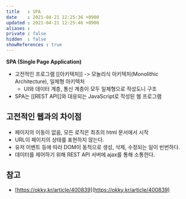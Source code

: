```yaml
---
title   : SPA
date    : 2021-04-21 12:25:36 +0900
updated : 2021-04-21 12:25:46 +0900
aliases : 
private : false
hidden  : false
showReferences : true
---
```

**SPA (Single Page Application)**

- 고전적인 프로그램 [[아키텍처]] -> 모놀리식 아키텍처(Monolithic Architecture), 일체형 아키텍처  
	- UI와 데이터 계층, 통신 계층이 모두 일체형으로 작성도니 구조  
- SPA는 [[REST API]]와 대응되는 JavaScript로 작성된 웹 프로그램 

## 고전적인 웹과의 차이점  
- 페이지의 이동이 없음, 모든 로직은 최초의 html 문서에서 시작
- URL이 페이지의 상태를 표현하지 않는다. 
- 유저 이벤트 등에 따라 DOM이 동적으로 생성, 삭제, 수정되는 일이 빈번하다. 
- 데이터를 제어하기 위해 REST API 서버에 ajax를 통해 소통한다.  

## 참고
- [https://okky.kr/article/400839](https://okky.kr/article/400839)
